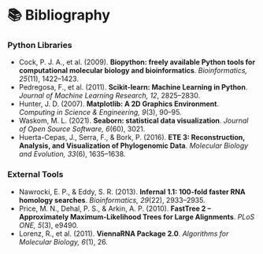# 📚 Bibliography

### Python Libraries
- Cock, P. J. A., et al. (2009). **Biopython: freely available Python tools for computational molecular biology and bioinformatics**. *Bioinformatics, 25*(11), 1422–1423.  
- Pedregosa, F., et al. (2011). **Scikit-learn: Machine Learning in Python**. *Journal of Machine Learning Research, 12*, 2825–2830.  
- Hunter, J. D. (2007). **Matplotlib: A 2D Graphics Environment**. *Computing in Science & Engineering, 9*(3), 90–95.  
- Waskom, M. L. (2021). **Seaborn: statistical data visualization**. *Journal of Open Source Software, 6*(60), 3021.  
- Huerta-Cepas, J., Serra, F., & Bork, P. (2016). **ETE 3: Reconstruction, Analysis, and Visualization of Phylogenomic Data**. *Molecular Biology and Evolution, 33*(6), 1635–1638.  

### External Tools
- Nawrocki, E. P., & Eddy, S. R. (2013). **Infernal 1.1: 100-fold faster RNA homology searches**. *Bioinformatics, 29*(22), 2933–2935.  
- Price, M. N., Dehal, P. S., & Arkin, A. P. (2010). **FastTree 2 – Approximately Maximum-Likelihood Trees for Large Alignments**. *PLoS ONE, 5*(3), e9490.  
- Lorenz, R., et al. (2011). **ViennaRNA Package 2.0**. *Algorithms for Molecular Biology, 6*(1), 26.  

